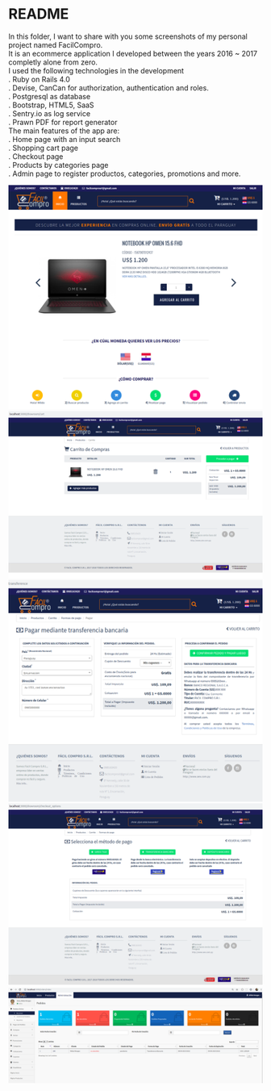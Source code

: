 # README

In this folder, I want to share with you some screenshots of my personal project named FacilCompro.<br/>
It is an ecommerce application I developed between the years 2016 ~ 2017 completly alone from zero.<br/>
I used the following technologies in the development <br/>
. Ruby on Rails 4.0 <br/>
. Devise, CanCan for authorization, authentication and roles. <br/>
. Postgresql as database <br/>
. Bootstrap, HTML5, SaaS <br/>
. Sentry.io as log service <br/>
. Prawn PDF for report generator <br/>
The main features of the app are: <br/>
. Home page with an input search <br/>
. Shopping cart page <br/>
. Checkout page <br/>
. Products by categories page <br/>
. Admin page to register productos, categories, promotions and more. <br/>


![GitHub Logo](pages/home.png)
![GitHub Logo](pages/cart.png)
![GitHub Logo](pages/checkout.png)
![GitHub Logo](pages/payment_methods.png)
![GitHub Logo](pages/admin.png)


